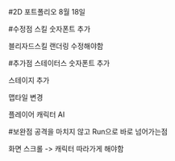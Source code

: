 #2D 포트폴리오 8월 18일

#수정점
스킬 숫자폰트 추가

블리자드스킬 랜더링 수정해야함

#추가점
스테이터스 숫자폰트 추가

스테이지 추가

맵타일 변경

플레이어 캐릭터 AI

#보완점
공격을 마치지 않고 Run으로 바로 넘어가는점

화면 스크롤 -> 캐릭터 따라가게 해야함
